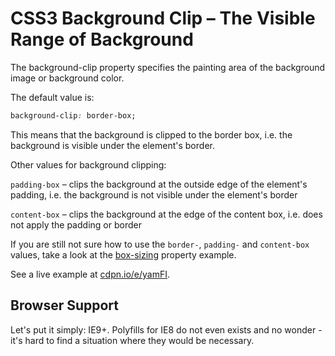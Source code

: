 CSS3 Background Clip – The Visible Range of Background
======================================================

The background-clip property specifies the painting area of the background image
or background color.

The default value is:

```css
background-clip: border-box;
```

This means that the background is clipped to the border box, i.e. the background
is visible under the element's border.

Other values for background clipping:

`padding-box` – clips the background at the outside edge of the element's
padding, i.e. the background is not visible under the element's border

`content-box` – clips the background at the edge of the content box, i.e. does
not apply the padding or border

If you are still not sure how to use the `border-`, `padding-` and `content-box`
values, take a look at the [box-sizing](css3-box-sizing.md) property example.

See a live example at
[cdpn.io/e/yamFI](http://cdpn.io/e/yamFI).

Browser Support
---------------

Let's put it simply: IE9+. Polyfills for IE8 do not even exists and no wonder -
it's hard to find a situation where they would be necessary.

